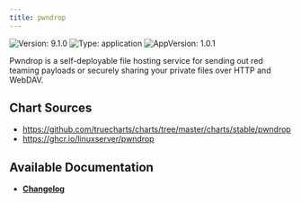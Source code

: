 ```yaml
---
title: pwndrop
---
```


![Version: 9.1.0](https://img.shields.io/badge/Version-9.1.0-informational?style=flat-square) ![Type: application](https://img.shields.io/badge/Type-application-informational?style=flat-square) ![AppVersion: 1.0.1](https://img.shields.io/badge/AppVersion-1.0.1-informational?style=flat-square)

Pwndrop is a self-deployable file hosting service for sending out red teaming payloads or securely sharing your private files over HTTP and WebDAV.

## Chart Sources

- https://github.com/truecharts/charts/tree/master/charts/stable/pwndrop
- https://ghcr.io/linuxserver/pwndrop

## Available Documentation

- [**Changelog**](./CHANGELOG.md)
